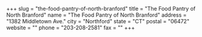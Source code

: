 +++
slug = "the-food-pantry-of-north-branford"
title = "The Food Pantry of North Branford"
name = "The Food Pantry of North Branford"
address = "1382 Middletown Ave."
city = "Northford"
state = "CT"
postal = "06472"
website = ""
phone = "203-208-2581"
fax = ""
+++
